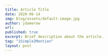 ```yaml
---
title: Article Title
date: 2020-06-14
img: blog/assets/default-image.jpg
author: jdamerow
url: 
published: true
excerpt: Brief description about the article.
tag: "2Simple2Mention" 
layout: post
---
```

 
